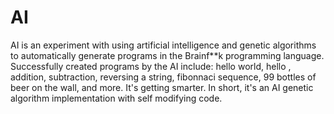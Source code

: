 # AI
AI is an experiment with using artificial intelligence and genetic algorithms to automatically generate programs in the Brainf**k programming language. Successfully created programs by the AI include: hello world, hello , addition, subtraction, reversing a string, fibonnaci sequence, 99 bottles of beer on the wall, and more. It's getting smarter. In short, it's an AI genetic algorithm implementation with self modifying code.
